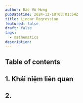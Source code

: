 ```yaml
---
author: Đào Vũ Hưng
pubDatetime: 2024-12-18T03:01:54Z
title: Linear Regression
featured: false
draft: false
tags:
  - mathematics
description:
---
```

## Table of contents
## 1. Khái niệm liên quan
## 2.